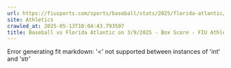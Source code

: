 ```yaml
---
url: https://fiusports.com/sports/baseball/stats/2025/florida-atlantic/boxscore/12739
site: Athletics
crawled_at: 2025-05-13T10:04:43.793597
title: Baseball vs Florida Atlantic on 3/9/2025 - Box Score - FIU Athletics
---
```


Error generating fit markdown: '<' not supported between instances of 'int' and 'str'